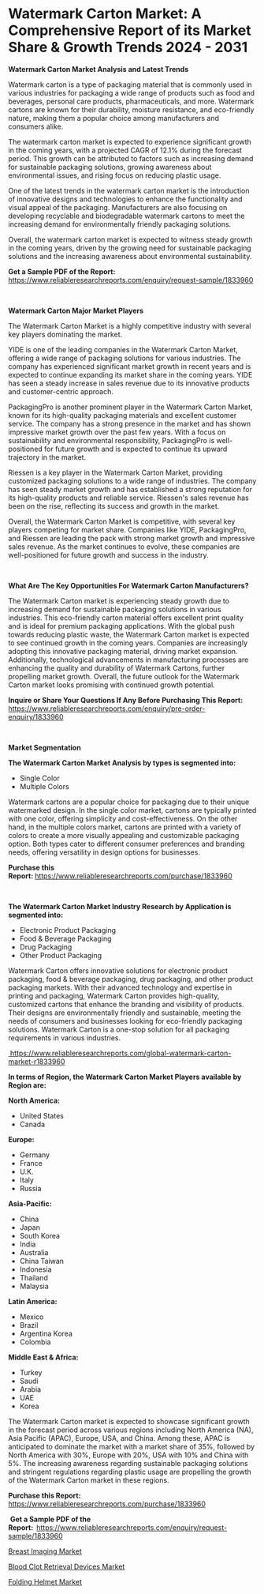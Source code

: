 <p><h1>Watermark Carton Market: A Comprehensive Report of its Market Share & Growth Trends 2024 - 2031</h1></p><p><strong>Watermark Carton Market Analysis and Latest Trends</strong></p>
<p><p>Watermark carton is a type of packaging material that is commonly used in various industries for packaging a wide range of products such as food and beverages, personal care products, pharmaceuticals, and more. Watermark cartons are known for their durability, moisture resistance, and eco-friendly nature, making them a popular choice among manufacturers and consumers alike.</p><p>The watermark carton market is expected to experience significant growth in the coming years, with a projected CAGR of 12.1% during the forecast period. This growth can be attributed to factors such as increasing demand for sustainable packaging solutions, growing awareness about environmental issues, and rising focus on reducing plastic usage.</p><p>One of the latest trends in the watermark carton market is the introduction of innovative designs and technologies to enhance the functionality and visual appeal of the packaging. Manufacturers are also focusing on developing recyclable and biodegradable watermark cartons to meet the increasing demand for environmentally friendly packaging solutions.</p><p>Overall, the watermark carton market is expected to witness steady growth in the coming years, driven by the growing need for sustainable packaging solutions and the increasing awareness about environmental sustainability.</p></p>
<p><strong>Get a Sample PDF of the Report:&nbsp;</strong> <a href="https://www.reliableresearchreports.com/enquiry/request-sample/1833960">https://www.reliableresearchreports.com/enquiry/request-sample/1833960</a></p>
<p>&nbsp;</p>
<p><strong>Watermark Carton Major Market Players</strong></p>
<p><p>The Watermark Carton Market is a highly competitive industry with several key players dominating the market. </p><p>YIDE is one of the leading companies in the Watermark Carton Market, offering a wide range of packaging solutions for various industries. The company has experienced significant market growth in recent years and is expected to continue expanding its market share in the coming years. YIDE has seen a steady increase in sales revenue due to its innovative products and customer-centric approach.</p><p>PackagingPro is another prominent player in the Watermark Carton Market, known for its high-quality packaging materials and excellent customer service. The company has a strong presence in the market and has shown impressive market growth over the past few years. With a focus on sustainability and environmental responsibility, PackagingPro is well-positioned for future growth and is expected to continue its upward trajectory in the market.</p><p>Riessen is a key player in the Watermark Carton Market, providing customized packaging solutions to a wide range of industries. The company has seen steady market growth and has established a strong reputation for its high-quality products and reliable service. Riessen's sales revenue has been on the rise, reflecting its success and growth in the market.</p><p>Overall, the Watermark Carton Market is competitive, with several key players competing for market share. Companies like YIDE, PackagingPro, and Riessen are leading the pack with strong market growth and impressive sales revenue. As the market continues to evolve, these companies are well-positioned for future growth and success in the industry.</p></p>
<p>&nbsp;</p>
<p><strong>What Are The Key Opportunities For Watermark Carton Manufacturers?</strong></p>
<p><p>The Watermark Carton market is experiencing steady growth due to increasing demand for sustainable packaging solutions in various industries. This eco-friendly carton material offers excellent print quality and is ideal for premium packaging applications. With the global push towards reducing plastic waste, the Watermark Carton market is expected to see continued growth in the coming years. Companies are increasingly adopting this innovative packaging material, driving market expansion. Additionally, technological advancements in manufacturing processes are enhancing the quality and durability of Watermark Cartons, further propelling market growth. Overall, the future outlook for the Watermark Carton market looks promising with continued growth potential.</p></p>
<p><strong>Inquire or Share Your Questions If Any Before Purchasing This Report:</strong> <a href="https://www.reliableresearchreports.com/enquiry/pre-order-enquiry/1833960">https://www.reliableresearchreports.com/enquiry/pre-order-enquiry/1833960</a></p>
<p>&nbsp;</p>
<p><strong>Market Segmentation</strong></p>
<p><strong>The Watermark Carton Market Analysis by types is segmented into:</strong></p>
<p><ul><li>Single Color</li><li>Multiple Colors</li></ul></p>
<p><p>Watermark cartons are a popular choice for packaging due to their unique watermarked design. In the single color market, cartons are typically printed with one color, offering simplicity and cost-effectiveness. On the other hand, in the multiple colors market, cartons are printed with a variety of colors to create a more visually appealing and customizable packaging option. Both types cater to different consumer preferences and branding needs, offering versatility in design options for businesses.</p></p>
<p><strong>Purchase this Report:&nbsp;</strong><a href="https://www.reliableresearchreports.com/purchase/1833960">https://www.reliableresearchreports.com/purchase/1833960</a></p>
<p>&nbsp;</p>
<p><strong>The Watermark Carton Market Industry Research by Application is segmented into:</strong></p>
<p><ul><li>Electronic Product Packaging</li><li>Food & Beverage Packaging</li><li>Drug Packaging</li><li>Other Product Packaging</li></ul></p>
<p><p>Watermark Carton offers innovative solutions for electronic product packaging, food & beverage packaging, drug packaging, and other product packaging markets. With their advanced technology and expertise in printing and packaging, Watermark Carton provides high-quality, customized cartons that enhance the branding and visibility of products. Their designs are environmentally friendly and sustainable, meeting the needs of consumers and businesses looking for eco-friendly packaging solutions. Watermark Carton is a one-stop solution for all packaging requirements in various industries.</p></p>
<p><a href="https://www.reliableresearchreports.com/global-watermark-carton-market-r1833960">&nbsp;https://www.reliableresearchreports.com/global-watermark-carton-market-r1833960</a></p>
<p><strong>In terms of Region, the Watermark Carton Market Players available by Region are:</strong></p>
<p>
    <p> <strong> North America: </strong>
        <ul>
            <li>United States</li>
            <li>Canada</li>
        </ul>
        </p> 
    <p> <strong> Europe: </strong>
        <ul>
            <li>Germany</li>
            <li>France</li>
            <li>U.K.</li>
            <li>Italy</li>
            <li>Russia</li>
        </ul>
        </p> 
    <p> <strong> Asia-Pacific: </strong>
        <ul>
            <li>China</li>
            <li>Japan</li>
            <li>South Korea</li>
            <li>India</li>
            <li>Australia</li>
            <li>China Taiwan</li>
            <li>Indonesia</li>
            <li>Thailand</li>
            <li>Malaysia</li>
        </ul>
        </p> 
    <p> <strong> Latin America: </strong>
        <ul>
            <li>Mexico</li>
            <li>Brazil</li>
            <li>Argentina Korea</li>
            <li>Colombia</li>
        </ul>
        </p> 
    <p> <strong> Middle East & Africa: </strong>
        <ul>
            <li>Turkey</li>
            <li>Saudi</li>
            <li>Arabia</li>
            <li>UAE</li>
            <li>Korea</li>
        </ul>
    </p>
    </p>
<p><p>The Watermark Carton market is expected to showcase significant growth in the forecast period across various regions including North America (NA), Asia Pacific (APAC), Europe, USA, and China. Among these, APAC is anticipated to dominate the market with a market share of 35%, followed by North America with 30%, Europe with 20%, USA with 10% and China with 5%. The increasing awareness regarding sustainable packaging solutions and stringent regulations regarding plastic usage are propelling the growth of the Watermark Carton market in these regions.</p></p>
<p><strong>Purchase this Report: </strong><a href="https://www.reliableresearchreports.com/purchase/1833960">https://www.reliableresearchreports.com/purchase/1833960</a></p>
<p>&nbsp;<strong>Get a Sample PDF of the Report:&nbsp;&nbsp;</strong><a href="https://www.reliableresearchreports.com/enquiry/request-sample/1833960">https://www.reliableresearchreports.com/enquiry/request-sample/1833960</a></p>
<p><strong></strong></p>
<p><p><a href="https://www.linkedin.com/pulse/breast-imaging-market-insight-trends-growth-forecasted-from-c2qbc">Breast Imaging Market</a></p><p><a href="https://www.linkedin.com/pulse/blood-clot-retrieval-devices-market-trends-analysis-forecasted-x4tgc">Blood Clot Retrieval Devices Market</a></p><p><a href="https://www.linkedin.com/pulse/folding-helmetnbspmarket-focuses-market-share-size-projected-gvsvc">Folding Helmet Market</a></p></p>